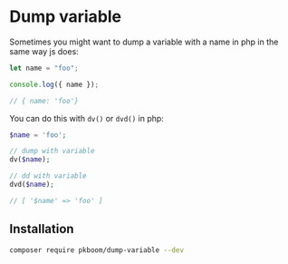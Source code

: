 # Dump variable

Sometimes you might want to dump a variable with a name in php in the same way js does:

```js
let name = "foo";

console.log({ name });

// { name: 'foo'}
```

You can do this with `dv()` or `dvd()` in php:

```php
$name = 'foo';

// dump with variable
dv($name);

// dd with variable
dvd($name);

// [ '$name' => 'foo' ]
```

## Installation

```bash
composer require pkboom/dump-variable --dev
```
